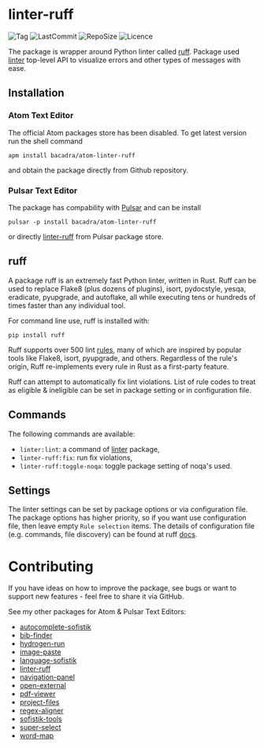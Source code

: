 # linter-ruff

![Tag](https://img.shields.io/github/v/tag/bacadra/atom-linter-ruff?style=for-the-badge)
![LastCommit](https://img.shields.io/github/last-commit/bacadra/atom-linter-ruff?style=for-the-badge)
![RepoSize](https://img.shields.io/github/repo-size/bacadra/atom-linter-ruff?style=for-the-badge)
![Licence](https://img.shields.io/github/license/bacadra/atom-linter-ruff?style=for-the-badge)

The package is wrapper around Python linter called [ruff](https://github.com/charliermarsh/ruff). Package used [linter](https://github.com/steelbrain/linter) top-level API to visualize errors and other types of messages with ease.

## Installation

### Atom Text Editor

The official Atom packages store has been disabled. To get latest version run the shell command

    apm install bacadra/atom-linter-ruff

and obtain the package directly from Github repository.

### Pulsar Text Editor

The package has compability with [Pulsar](https://pulsar-edit.dev/) and can be install

    pulsar -p install bacadra/atom-linter-ruff

or directly [linter-ruff](https://web.pulsar-edit.dev/packages/linter-ruff) from Pulsar package store.

## ruff

A package ruff is an extremely fast Python linter, written in Rust. Ruff can be used to replace Flake8 (plus dozens of plugins), isort, pydocstyle, yesqa, eradicate, pyupgrade, and autoflake, all while executing tens or hundreds of times faster than any individual tool.

For command line use, ruff is installed with:

    pip install ruff

Ruff supports over 500 lint [rules](https://beta.ruff.rs/docs/rules/), many of which are inspired by popular tools like Flake8, isort, pyupgrade, and others. Regardless of the rule's origin, Ruff re-implements every rule in Rust as a first-party feature.

Ruff can attempt to automatically fix lint violations. List of rule codes to treat as eligible & ineligible can be set in package setting or in configuration file.

## Commands

The following commands are available:

* `linter:lint`: a command of [linter](https://github.com/steelbrain/linter) package,
* `linter-ruff:fix`: run fix violations,
* `linter-ruff:toggle-noqa`: toggle package setting of noqa's used.

## Settings

The linter settings can be set by package options or via configuration file. The package options has higher priority, so if you want use configuration file, then leave empty `Rule selection` items. The details of configuration file (e.g. commands, file discovery) can be found at ruff [docs](https://beta.ruff.rs/docs/configuration/).

# Contributing

If you have ideas on how to improve the package, see bugs or want to support new features - feel free to share it via GitHub.

See my other packages for Atom & Pulsar Text Editors:

* [autocomplete-sofistik](https://github.com/bacadra/atom-autocomplete-sofistik)
* [bib-finder](https://github.com/bacadra/atom-bib-finder)
* [hydrogen-run](https://github.com/bacadra/atom-hydrogen-run)
* [image-paste](https://github.com/bacadra/atom-image-paste)
* [language-sofistik](https://github.com/bacadra/atom-language-sofistik)
* [linter-ruff](https://github.com/bacadra/atom-linter-ruff)
* [navigation-panel](https://github.com/bacadra/atom-navigation-panel)
* [open-external](https://github.com/bacadra/atom-open-external)
* [pdf-viewer](https://github.com/bacadra/atom-pdf-viewer)
* [project-files](https://github.com/bacadra/atom-project-files)
* [regex-aligner](https://github.com/bacadra/atom-regex-aligner)
* [sofistik-tools](https://github.com/bacadra/atom-sofistik-tools)
* [super-select](https://github.com/bacadra/atom-super-select)
* [word-map](https://github.com/bacadra/atom-word-map)
